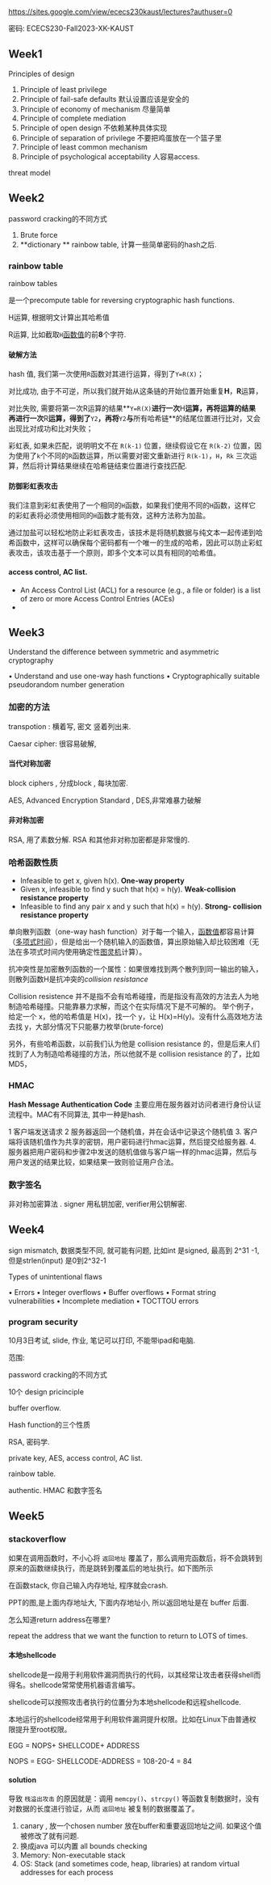 https://sites.google.com/view/ececs230kaust/lectures?authuser=0

密码: ECECS230-Fall2023-XK-KAUST

## Week1

Principles of design

1. Principle of least privilege
2. Principle of fail-safe defaults 默认设置应该是安全的
3. Principle of economy of mechanism 尽量简单
4. Principle of complete mediation
5. Principle of open design 不依赖某种具体实现
6. Principle of separation of privilege 不要把鸡蛋放在一个篮子里
7. Principle of least common mechanism
8. Principle of psychological acceptability 人容易access. 

threat model

## Week2

password cracking的不同方式

1. Brute force
2. **dictionary ** rainbow table, 计算一些简单密码的hash之后. 

### rainbow table

rainbow tables

是一个precompute table for  reversing cryptographic hash functions.

H运算, 根据明文计算出其哈希值

R运算, 比如截取`H`[函数值](https://www.zhihu.com/search?q=函数值&search_source=Entity&hybrid_search_source=Entity&hybrid_search_extra={"sourceType"%3A"article"%2C"sourceId"%3A"105578739"})的前**8**个字符.

#### 破解方法

hash 值, 我们第一次使用`R`函数对其进行运算，得到了`Y=R(X)`； 

对比成功, 由于不可逆，所以我们就开始从这条链的开始位置开始重复**H**，**R**运算，

对比失败, 需要将第一次R运算的结果**`Y=R(X)`**进行一次**H**运算，再将运算的结果再进行一次**R**运算，得到了**`Y2`**，再将**`Y2`**与**所有哈希链**的结尾位置进行比对，又会出现比对成功和比对失败；

彩虹表, 如果未匹配，说明明文不在 `R(k-1)` 位置，继续假设它在 `R(k-2)` 位置，因为使用了`k`个不同的`R`函数运算，所以需要对密文重新进行 `R(k-1)`，`H`，`Rk` 三次运算，然后将计算结果继续在哈希链结束位置进行查找匹配.

#### 防御彩虹表攻击

我们注意到彩虹表使用了一个相同的`H`函数，如果我们使用不同的`H`函数，这样它的彩虹表将必须使用相同的`H`函数才能有效，这种方法称为加盐。

通过加盐可以轻松地防止彩虹表攻击，该技术是将随机数据与纯文本一起传递到哈希函数中，这样可以确保每个密码都有一个唯一的生成的哈希，因此可以防止彩虹表攻击，该攻击基于一个原则，即多个文本可以具有相同的哈希值。

#### access control, AC list.

- An Access Control List (ACL) for a resource (e.g., a file or folder) is a list of zero or more Access Control Entries (ACEs)
- 

## Week3

Understand the difference between symmetric and asymmetric cryptography 

• Understand and use one-way hash functions
 • Cryptographically suitable pseudorandom number generation



### 加密的方法

transpotion :  横着写,  密文 竖着列出来.

Caesar cipher: 很容易破解,  

#### 当代对称加密

block ciphers , 分成block , 每块加密. 

AES, Advanced Encryption Standard , DES,非常难暴力破解

#### 非对称加密

RSA, 用了素数分解. RSA 和其他非对称加密都是非常慢的. 

### 哈希函数性质 

- Infeasible to get x, given h(x). **One-way property**
- Given x, infeasible to find y such that h(x) = h(y). **Weak-collision resistance property**
- Infeasible to find any pair x and y such that h(x) = h(y). **Strong- collision resistance property**

单向散列函数（one-way hash function）对于每一个输入，[函数值](https://www.zhihu.com/search?q=函数值&search_source=Entity&hybrid_search_source=Entity&hybrid_search_extra={"sourceType"%3A"answer"%2C"sourceId"%3A"367241856"})都容易计算（[多项式时间](https://www.zhihu.com/search?q=多项式时间&search_source=Entity&hybrid_search_source=Entity&hybrid_search_extra={"sourceType"%3A"answer"%2C"sourceId"%3A"367241856"})），但是给出一个随机输入的函数值，算出原始输入却比较困难（无法在多项式时间内使用确定性[图灵机](https://www.zhihu.com/search?q=图灵机&search_source=Entity&hybrid_search_source=Entity&hybrid_search_extra={"sourceType"%3A"answer"%2C"sourceId"%3A"367241856"})计算）。

抗冲突性是加密散列函数的一个属性：如果很难找到两个散列到同一输出的输入，则散列函数H是抗冲突的*collision resistance*

Collision resistence 并不是指不会有哈希碰撞，而是指没有高效的方法去人为地制造哈希碰撞。只能靠暴力求解，而这个在实际情况下是不可解的。 举个例子，给定一个 x，他的哈希值是 H(x)，找一个 y，让 H(x)=H(y)。没有什么高效地方法去找 y，大部分情况下只能暴力枚举(brute-force) 

另外，有些哈希函数，以前我们认为他是 collision resistance 的，但是后来人们找到了人为制造哈希碰撞的方法，所以他就不是 collision resistance 的了，比如 MD5，

### HMAC

**Hash Message Authentication Code** 主要应用在服务器对访问者进行身份认证流程中。MAC有不同算法, 其中一种是hash.

1 客户端发送请求 2 服务器返回一个随机值，并在会话中记录这个随机值 3. 客户端将该随机值作为共享的密钥，用户密码进行hmac运算，然后提交给服务器. 4. 服务器把用户密码和步骤2中发送的随机值做与客户端一样的hmac运算，然后与用户发送的结果比较，如果结果一致则验证用户合法。

### 数字签名

非对称加密算法 .  signer 用私钥加密, verifier用公钥解密.  

## Week4

sign mismatch, 数据类型不同, 就可能有问题, 比如int 是signed, 最高到 2^31 -1, 但是strlen(input) 是0到2^32-1

Types of unintentional flaws

• Errors
 • Integer overflows
 • Buffer overflows
 • Format string vulnerabilities • Incomplete mediation
 • TOCTTOU errors



### program  security

10月3日考试, slide, 作业, 笔记可以打印, 不能带ipad和电脑.

范围: 

password cracking的不同方式

10个 design pricinciple

buffer overflow.

Hash function的三个性质

RSA, 密码学.

private key, AES, access control, AC list.

rainbow table. 

authentic. HMAC 和数字签名



## Week5

### stackoverflow

如果在调用函数时，不小心将 `返回地址` 覆盖了，那么调用完函数后，将不会跳转到原来的函数继续执行，而是跳转到覆盖后的地址执行。如下图所示

在函数stack, 你自己输入内存地址, 程序就会crash.

PPT的图,是上面内存地址大, 下面内存地址小, 所以返回地址是在 buffer 后面. 

怎么知道return address在哪里?

  repeat the address that we want the function to return to LOTS of times.  



#### 本地shellcode

shellcode是一段用于利用软件漏洞而执行的代码，以其经常让攻击者获得shell而得名。shellcode常常使用机器语言编写。

shellcode可以按照攻击者执行的位置分为本地shellcode和远程shellcode.

本地运行的shellcode经常用于利用软件漏洞提升权限。比如在Linux下由普通权限提升至root权限。

EGG = NOPS+ SHELLCODE+ ADDRESS 

NOPS = EGG- SHELLCODE-ADDRESS  = 108-20-4 = 84

#### solution

导致 `栈溢出攻击` 的原因就是：调用 `memcpy()`、`strcpy()` 等函数复制数据时，没有对数据的长度进行验证，从而 `返回地址` 被复制的数据覆盖了。 

1. canary , 放一个chosen number 放在buffer和重要返回地址之间. 如果这个值被修改了就有问题. 
1. 换成java 可以内置 all bounds checking
1. Memory: Non-executable stack
1. OS: Stack (and sometimes code, heap, libraries) at random virtual addresses for each process
